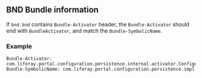 ## BND Bundle information

If `bnd.bnd` contains `Bundle-Activator` header, the `Bundle-Activator` should
end with `BundleActivator`, and match the `Bundle-SymbolicName`.

### Example

    Bundle-Activator: com.liferay.portal.configuration.persistence.internal.activator.ConfigurationPersistenceImplBundleActivator
    Bundle-SymbolicName: com.liferay.portal.configuration.persistence.impl